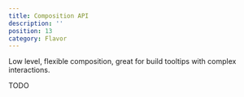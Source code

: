 ```yaml
---
title: Composition API
description: ''
position: 13
category: Flavor
---
```


Low level, flexible composition, great for build tooltips with complex interactions.

TODO
